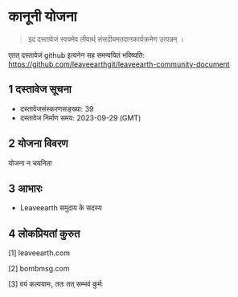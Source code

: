 # कानूनी योजना

>इदं दस्तावेजं स्वयमेव लीवार्थ् संसदीयमतदानकार्यक्रमेण उत्पन्नम् ।

एतत् दस्तावेजं github इत्यनेन सह समन्वयितं भविष्यति: https://github.com/leaveearthgit/leaveearth-community-document

## 1 दस्तावेज सूचना

- दस्तावेजसंस्करणसङ्ख्या: 39
- दस्तावेज निर्माण समय: 2023-09-29 (GMT)

## 2 योजना विवरण

योजना न चयनिता

## 3 आभारः
* Leaveearth समुदाय के सदस्य

## 4 लोकप्रियतां कुरुत
[1] leaveearth.com

[2] bombmsg.com

[3] वयं कल्पयामः, ततः तत् सम्भवं कुर्मः